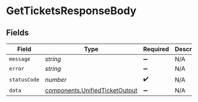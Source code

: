 # GetTicketsResponseBody


## Fields

| Field                                                                            | Type                                                                             | Required                                                                         | Description                                                                      |
| -------------------------------------------------------------------------------- | -------------------------------------------------------------------------------- | -------------------------------------------------------------------------------- | -------------------------------------------------------------------------------- |
| `message`                                                                        | *string*                                                                         | :heavy_minus_sign:                                                               | N/A                                                                              |
| `error`                                                                          | *string*                                                                         | :heavy_minus_sign:                                                               | N/A                                                                              |
| `statusCode`                                                                     | *number*                                                                         | :heavy_check_mark:                                                               | N/A                                                                              |
| `data`                                                                           | [components.UnifiedTicketOutput](../../models/components/unifiedticketoutput.md) | :heavy_minus_sign:                                                               | N/A                                                                              |